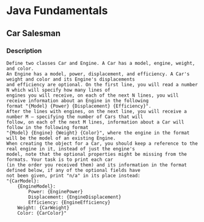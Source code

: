 # Java Fundamentals

## Car Salesman

### Description
    Define two classes Car and Engine. A Car has a model, engine, weight, and color. 
    An Engine has a model, power, displacement, and efficiency. A Car's weight and color and its Engine's displacements
    and efficiency are optional. On the first line, you will read a number N which will specify how many lines of
    engines you will receive, on each of the next N lines, you will receive information about an Engine in the following 
    format "{Model} {Power} {Displacement} {Efficiency}".
    After the lines with engines, on the next line, you will receive a number M – specifying the number of Cars that will
    follow, on each of the next M lines, information about a Car will follow in the following format
    "{Model} {Engine} {Weight} {Color}", where the engine in the format will be the model of an existing Engine. 
    When creating the object for a Car, you should keep a reference to the real engine in it, instead of just the engine's
    model, note that the optional properties might be missing from the formats. Your task is to print each car 
    (in the order you received them) and its information in the format defined below, if any of the optional fields have
    not been given, print "n/a" in its place instead:
    "{CarModel}: 
        {EngineModel}: 
            Power: {EnginePower}
            Displacement: {EngineDisplacement} 
            Efficiency: {EngineEfficiency} 
        Weight: {CarWeight} 
        Color: {CarColor}"

